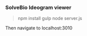 ### SolveBio Ideogram viewer

> npm install
> gulp
> node server.js

Then navigate to localhost:3010

